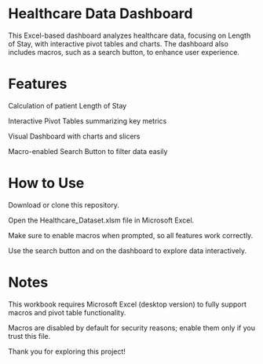 # Healthcare Data Dashboard
This Excel-based dashboard analyzes healthcare data, focusing on Length of Stay, with interactive pivot tables and charts. The dashboard also includes macros, such as a search button, to enhance user experience.
# Features

Calculation of patient Length of Stay

Interactive Pivot Tables summarizing key metrics

Visual Dashboard with charts and slicers

Macro-enabled Search Button to filter data easily
# How to Use

Download or clone this repository.

Open the Healthcare_Dataset.xlsm file in Microsoft Excel.

Make sure to enable macros when prompted, so all features work correctly.

Use the search button and on the dashboard to explore data interactively.
# Notes

This workbook requires Microsoft Excel (desktop version) to fully support macros and pivot table functionality.

Macros are disabled by default for security reasons; enable them only if you trust this file.

Thank you for exploring this project!
